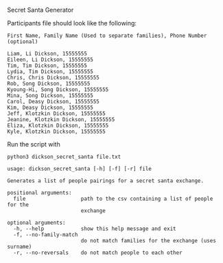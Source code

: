 Secret Santa Generator

Participants file should look like the following:

`First Name, Family Name (Used to separate families), Phone Number (optional)`

```
Liam, Li Dickson, 15555555
Eileen, Li Dickson, 15555555
Tim, Tim Dickson, 15555555
Lydia, Tim Dickson, 15555555
Chris, Chris Dickson, 15555555
Rob, Song Dickson, 15555555
Kyoung-Hi, Song Dickson, 15555555
Mina, Song Dickson, 15555555
Carol, Deasy Dickson, 15555555
Kim, Deasy Dickson, 15555555
Jeff, Klotzkin Dickson, 15555555
Jeanine, Klotzkin Dickson, 15555555
Eliza, Klotzkin Dickson, 15555555
Kyle, Klotzkin Dickson, 15555555
```

Run the script with

`python3 dickson_secret_santa file.txt`

```
usage: dickson_secret_santa [-h] [-f] [-r] file

Generates a list of people pairings for a secret santa exchange.

positional arguments:
  file                  path to the csv containing a list of people for the
                        exchange

optional arguments:
  -h, --help            show this help message and exit
  -f, --no-family-match
                        do not match families for the exchange (uses surname)
  -r, --no-reversals    do not match people to each other
```